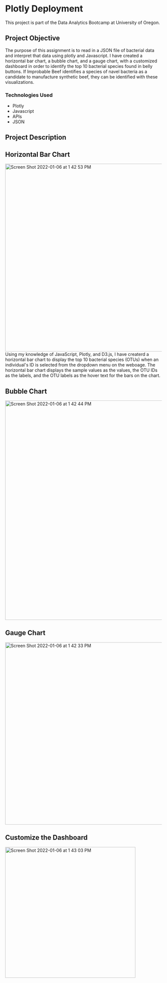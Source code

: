 # Plotly Deployment

This project is part of the Data Analytics Bootcamp at University of Oregon.

## Project Objective
The purpose of this assignment is to read in a JSON file of bacterial data and interpret that data using plotly and Javascript. I have created a horizontal bar chart, a bubble chart, and a gauge chart, with a customized dashboard in order to identify the top 10 bacterial species found in belly buttons. If Improbable Beef identifies a species of navel bacteria as a candidate to manufacture synthetic beef, they can be identified with these visualizations. 

### Technologies Used
- Plotly
- Javascript
- APIs
- JSON

## Project Description

## Horizontal Bar Chart
<img width="602" alt="Screen Shot 2022-01-06 at 1 42 53 PM" src="https://user-images.githubusercontent.com/85920136/148456306-e8215455-142e-4389-acb6-0d5ce1b646b9.png">
Using my knowledge of JavaScript, Plotly, and D3.js, I have createrd a horizontal bar chart to display the top 10 bacterial species (OTUs) when an individual's ID is selected from the dropdown menu on the weboage. The horizontal bar chart displays the sample values as the values, the OTU IDs as the labels, and the OTU labels as the hover text for the bars on the chart. 

## Bubble Chart
<img width="703" alt="Screen Shot 2022-01-06 at 1 42 44 PM" src="https://user-images.githubusercontent.com/85920136/148456351-993ed7a1-eab8-478f-acec-c7342283f48e.png">



## Gauge Chart
<img width="584" alt="Screen Shot 2022-01-06 at 1 42 33 PM" src="https://user-images.githubusercontent.com/85920136/148456366-d23c727b-b6dc-45eb-b1a9-e246b5a19e73.png">



## Customize the Dashboard

<img width="419" alt="Screen Shot 2022-01-06 at 1 43 03 PM" src="https://user-images.githubusercontent.com/85920136/148456372-a41769d7-a060-4d21-96ba-2b1514d97a85.png">

